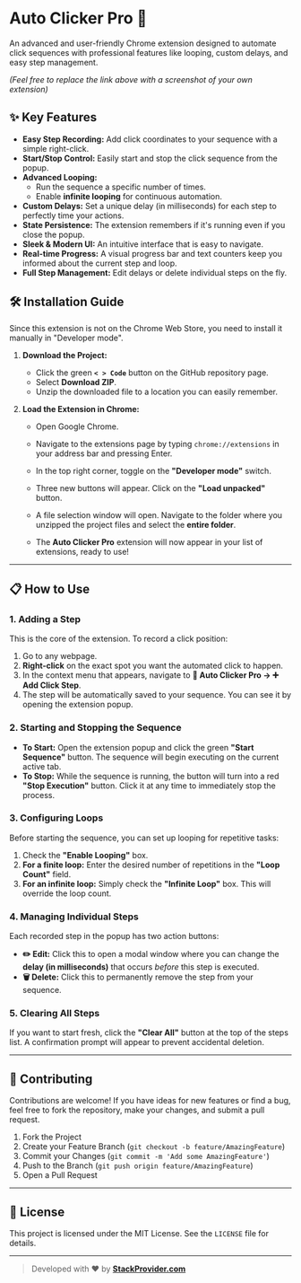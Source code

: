 # Auto Clicker Pro 🚀

An advanced and user-friendly Chrome extension designed to automate click sequences with professional features like looping, custom delays, and easy step management.

_(Feel free to replace the link above with a screenshot of your own extension)_

## ✨ Key Features

-   **Easy Step Recording:** Add click coordinates to your sequence with a simple right-click.
-   **Start/Stop Control:** Easily start and stop the click sequence from the popup.
-   **Advanced Looping:**
    -   Run the sequence a specific number of times.
    -   Enable **infinite looping** for continuous automation.
-   **Custom Delays:** Set a unique delay (in milliseconds) for each step to perfectly time your actions.
-   **State Persistence:** The extension remembers if it's running even if you close the popup.
-   **Sleek & Modern UI:** An intuitive interface that is easy to navigate.
-   **Real-time Progress:** A visual progress bar and text counters keep you informed about the current step and loop.
-   **Full Step Management:** Edit delays or delete individual steps on the fly.

## 🛠️ Installation Guide

Since this extension is not on the Chrome Web Store, you need to install it manually in "Developer mode".

1.  **Download the Project:**

    -   Click the green **`< > Code`** button on the GitHub repository page.
    -   Select **Download ZIP**.
    -   Unzip the downloaded file to a location you can easily remember.

2.  **Load the Extension in Chrome:**

    -   Open Google Chrome.
    -   Navigate to the extensions page by typing `chrome://extensions` in your address bar and pressing Enter.
    -   In the top right corner, toggle on the **"Developer mode"** switch.

    -   Three new buttons will appear. Click on the **"Load unpacked"** button.

    -   A file selection window will open. Navigate to the folder where you unzipped the project files and select the **entire folder**.
    -   The **Auto Clicker Pro** extension will now appear in your list of extensions, ready to use!

---

## 📋 How to Use

### 1. Adding a Step

This is the core of the extension. To record a click position:

1.  Go to any webpage.
2.  **Right-click** on the exact spot you want the automated click to happen.
3.  In the context menu that appears, navigate to **🚀 Auto Clicker Pro → ➕ Add Click Step**.
4.  The step will be automatically saved to your sequence. You can see it by opening the extension popup.

### 2. Starting and Stopping the Sequence

-   **To Start:** Open the extension popup and click the green **"Start Sequence"** button. The sequence will begin executing on the current active tab.
-   **To Stop:** While the sequence is running, the button will turn into a red **"Stop Execution"** button. Click it at any time to immediately stop the process.

### 3. Configuring Loops

Before starting the sequence, you can set up looping for repetitive tasks:

1.  Check the **"Enable Looping"** box.
2.  **For a finite loop:** Enter the desired number of repetitions in the **"Loop Count"** field.
3.  **For an infinite loop:** Simply check the **"Infinite Loop"** box. This will override the loop count.

### 4. Managing Individual Steps

Each recorded step in the popup has two action buttons:

-   **✏️ Edit:** Click this to open a modal window where you can change the **delay (in milliseconds)** that occurs _before_ this step is executed.
-   **🗑️ Delete:** Click this to permanently remove the step from your sequence.

### 5. Clearing All Steps

If you want to start fresh, click the **"Clear All"** button at the top of the steps list. A confirmation prompt will appear to prevent accidental deletion.

---

## 🤝 Contributing

Contributions are welcome! If you have ideas for new features or find a bug, feel free to fork the repository, make your changes, and submit a pull request.

1.  Fork the Project
2.  Create your Feature Branch (`git checkout -b feature/AmazingFeature`)
3.  Commit your Changes (`git commit -m 'Add some AmazingFeature'`)
4.  Push to the Branch (`git push origin feature/AmazingFeature`)
5.  Open a Pull Request

---

## 📄 License

This project is licensed under the MIT License. See the `LICENSE` file for details.

---

> Developed with ❤️ by **[StackProvider.com](https://www.stackprovider.com)**
